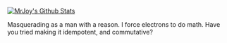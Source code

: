 [![MrJoy's Github Stats](https://github-readme-stats.vercel.app/api?username=MrJoy&count_private=true&show_icons=true&theme=radical)](http://MrJoy.com/)

Masquerading as a man with a reason.  I force electrons to do math.  Have you tried making it idempotent, and commutative?
